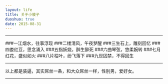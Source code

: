 ```yaml
---
layout: life
title: 关于小傻子
duoshuo: true
date: 2015-08-31
---
```


---------------


###一江烟水，往事浮现
###二缕清风，午夜梦醒
###三生石上，雕刻回忆
###四娄红豆，思念涌入
###五指妖娆，醉生醉死
###六曲琴弦，悠柔婉转
###七月红花，盛似如火
###八片枯叶，纷飞落下
###九世囚禁，不得回生

------------------

以上都是装逼，其实屌丝一条，和大众屌丝一样，性别男，爱好女。

-------------------
